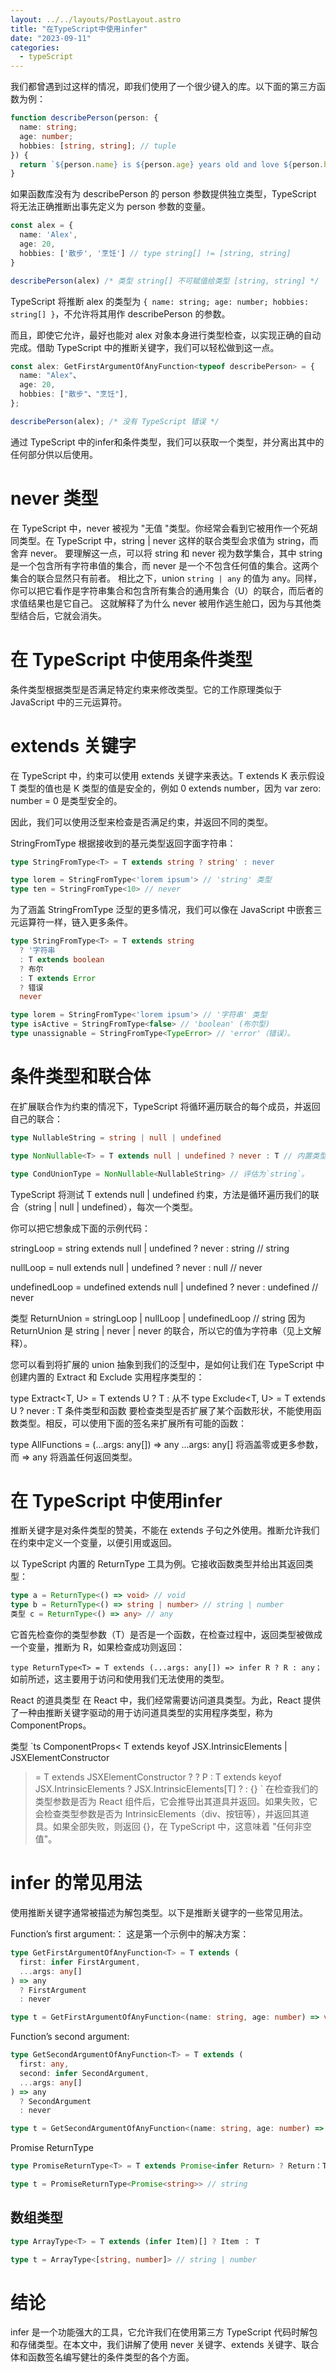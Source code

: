 ```yaml
---
layout: ../../layouts/PostLayout.astro
title: "在TypeScript中使用infer"
date: "2023-09-11"
categories:
  - typeScript
---
```


我们都曾遇到过这样的情况，即我们使用了一个很少键入的库。以下面的第三方函数为例：
```ts
function describePerson(person: {
  name: string;
  age: number;
  hobbies: [string, string]; // tuple
}) {
  return `${person.name} is ${person.age} years old and love ${person.hobbies.join(" and ")}.`；
}
```
如果函数库没有为 describePerson 的 person 参数提供独立类型，TypeScript 将无法正确推断出事先定义为 person 参数的变量。

```ts
const alex = {
  name: 'Alex',
  age: 20,
  hobbies: ['散步', '烹饪'] // type string[] != [string, string] 
}

describePerson(alex) /* 类型 string[] 不可赋值给类型 [string, string] */
```

TypeScript 将推断 alex 的类型为 `{ name: string; age: number; hobbies: string[] }`，不允许将其用作 describePerson 的参数。

而且，即使它允许，最好也能对 alex 对象本身进行类型检查，以实现正确的自动完成。借助 TypeScript 中的推断关键字，我们可以轻松做到这一点。
```ts
const alex: GetFirstArgumentOfAnyFunction<typeof describePerson> = {
  name: "Alex"、
  age: 20,
  hobbies: ["散步"、"烹饪"],
};

describePerson(alex); /* 没有 TypeScript 错误 */ 
```
通过 TypeScript 中的infer和条件类型，我们可以获取一个类型，并分离出其中的任何部分供以后使用。


# never 类型
在 TypeScript 中，never 被视为 "无值 "类型。你经常会看到它被用作一个死胡同类型。在 TypeScript 中，string | never 这样的联合类型会求值为 string，而舍弃 never。
要理解这一点，可以将 string 和 never 视为数学集合，其中 string 是一个包含所有字符串值的集合，而 never 是一个不包含任何值的集合。这两个集合的联合显然只有前者。
相比之下，union `string | any` 的值为 any。同样，你可以把它看作是字符串集合和包含所有集合的通用集合（U）的联合，而后者的求值结果也是它自己。
这就解释了为什么 never 被用作逃生舱口，因为与其他类型结合后，它就会消失。

# 在 TypeScript 中使用条件类型
条件类型根据类型是否满足特定约束来修改类型。它的工作原理类似于 JavaScript 中的三元运算符。

# extends 关键字
在 TypeScript 中，约束可以使用 extends 关键字来表达。T extends K 表示假设 T 类型的值也是 K 类型的值是安全的，例如 0 extends number，因为 var zero: number = 0 是类型安全的。

因此，我们可以使用泛型来检查是否满足约束，并返回不同的类型。

StringFromType 根据接收到的基元类型返回字面字符串：
```ts
type StringFromType<T> = T extends string ? string' : never

type lorem = StringFromType<'lorem ipsum'> // 'string' 类型
type ten = StringFromType<10> // never
```
为了涵盖 StringFromType 泛型的更多情况，我们可以像在 JavaScript 中嵌套三元运算符一样，链入更多条件。
```ts
type StringFromType<T> = T extends string
  ? '字符串
  : T extends boolean
  ? 布尔
  : T extends Error
  ? 错误
  never

type lorem = StringFromType<'lorem ipsum'> // '字符串' 类型
type isActive = StringFromType<false> // 'boolean' (布尔型)
type unassignable = StringFromType<TypeError> // 'error'（错误）。
```
# 条件类型和联合体
在扩展联合作为约束的情况下，TypeScript 将循环遍历联合的每个成员，并返回自己的联合：
```ts
type NullableString = string | null | undefined

type NonNullable<T> = T extends null | undefined ? never : T // 内置类型，仅供参考

type CondUnionType = NonNullable<NullableString> // 评估为`string`。
```
TypeScript 将测试 T extends null | undefined 约束，方法是循环遍历我们的联合（string | null | undefined），每次一个类型。

你可以把它想象成下面的示例代码：

stringLoop = string extends null | undefined ? never : string // string

nullLoop = null extends null | undefined ? never : null // never

undefinedLoop = undefined extends null | undefined ? never : undefined // never

类型 ReturnUnion = stringLoop | nullLoop | undefinedLoop // string
因为 ReturnUnion 是 string | never | never 的联合，所以它的值为字符串（见上文解释）。

您可以看到将扩展的 union 抽象到我们的泛型中，是如何让我们在 TypeScript 中创建内置的 Extract 和 Exclude 实用程序类型的：

type Extract<T, U> = T extends U ? T : 从不
type Exclude<T, U> = T extends U ? never : T
条件类型和函数
要检查类型是否扩展了某个函数形状，不能使用函数类型。相反，可以使用下面的签名来扩展所有可能的函数：

type AllFunctions = (...args: any[]) => any
...args: any[] 将涵盖零或更多参数，而 => any 将涵盖任何返回类型。

# 在 TypeScript 中使用infer
推断关键字是对条件类型的赞美，不能在 extends 子句之外使用。推断允许我们在约束中定义一个变量，以便引用或返回。

以 TypeScript 内置的 ReturnType 工具为例。它接收函数类型并给出其返回类型：
```ts
type a = ReturnType<() => void> // void
type b = ReturnType<() => string | number> // string | number
类型 c = ReturnType<() => any> // any
```

它首先检查你的类型参数（T）是否是一个函数，在检查过程中，返回类型被做成一个变量，推断为 R，如果检查成功则返回：

`type ReturnType<T> = T extends (...args: any[]) => infer R ? R : any；`
如前所述，这主要用于访问和使用我们无法使用的类型。

React 的道具类型
在 React 中，我们经常需要访问道具类型。为此，React 提供了一种由推断关键字驱动的用于访问道具类型的实用程序类型，称为 ComponentProps。

类型 `ts
ComponentProps<
  T extends keyof JSX.IntrinsicElements | JSXElementConstructor<any>
> = T extends JSXElementConstructor<infer P> ?
  ? P
  : T extends keyof JSX.IntrinsicElements
  ? JSX.IntrinsicElements[T] ?
  : {}
`
在检查我们的类型参数是否为 React 组件后，它会推导出其道具并返回。如果失败，它会检查类型参数是否为 IntrinsicElements（div、按钮等），并返回其道具。如果全部失败，则返回 {}，在 TypeScript 中，这意味着 "任何非空值"。

# infer 的常见用法
使用推断关键字通常被描述为解包类型。以下是推断关键字的一些常见用法。

Function’s first argument:：
这是第一个示例中的解决方案：
```ts
type GetFirstArgumentOfAnyFunction<T> = T extends (
  first: infer FirstArgument,
  ...args: any[]
) => any
  ? FirstArgument
  : never

type t = GetFirstArgumentOfAnyFunction<(name: string, age: number) => void> // string
```
Function’s second argument:
```ts
type GetSecondArgumentOfAnyFunction<T> = T extends (
  first: any,
  second: infer SecondArgument,
  ...args: any[]
) => any
  ? SecondArgument
  : never

type t = GetSecondArgumentOfAnyFunction<(name: string, age: number) => void> // number
```
Promise ReturnType
```ts
type PromiseReturnType<T> = T extends Promise<infer Return> ? Return：T

type t = PromiseReturnType<Promise<string>> // string
```

## 数组类型
```ts
type ArrayType<T> = T extends (infer Item)[] ? Item ： T

type t = ArrayType<[string, number]> // string | number
```
# 结论
infer 是一个功能强大的工具，它允许我们在使用第三方 TypeScript 代码时解包和存储类型。在本文中，我们讲解了使用 never 关键字、extends 关键字、联合体和函数签名编写健壮的条件类型的各个方面。

